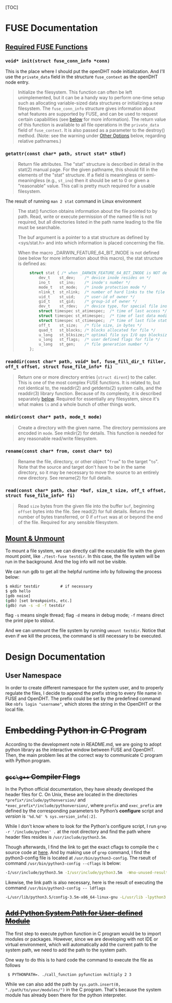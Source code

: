 [TOC]



# FUSE Documentation

## [Required FUSE Functions](https://www.cs.hmc.edu/~geoff/classes/hmc.cs135.201109/homework/fuse/fuse_doc.html#gotchas)

### `void* init(struct fuse_conn_info *conn)`

This is the place where I should put the openDHT node initialization. And I'll use the `private_data` field in the structure `fuse_context` as the openDHT node entry. 

>   Initialize the filesystem. This function can often be left unimplemented, but it can be a handy way to perform one-time setup such as allocating variable-sized data structures or initializing a new filesystem. The `fuse_conn_info` structure gives information about what features are supported by FUSE, and can be used to request certain capabilities (see [below](http://www.cs.hmc.edu/~geoff/classes/hmc.cs135.201109/homework/fuse/fuse_doc.html#init-args) for more information). The return value of this function is available to all file operations in the `private_data` field of `fuse_context`. It is also passed as a parameter to the destroy() method. (Note: see the warning under [Other Options](http://www.cs.hmc.edu/~geoff/classes/hmc.cs135.201109/homework/fuse/fuse_doc.html#other-options) below, regarding relative pathnames.)

### `getattr(const char* path, struct stat* stbuf)`

>   Return file attributes. The "stat" structure is described in detail in the stat(2) manual page. For the given pathname, this should fill in the elements of the "stat" structure. If a field is meaningless or semi-meaningless (e.g., `st_ino`) then it should be set to 0 or given a "reasonable" value. This call is pretty much required for a usable filesystem.

The result of running `man 2 stat` command in Linux environment 

>   The stat() function obtains information about the file pointed to by path. Read, write or execute permission of the named file is not required, but all directories listed in the path name leading to the file must be searchable.
>
>   The buf argument is a pointer to a stat structure as defined by <sys/stat.h> and into which information is placed concerning the file.
>
>   When the macro _DARWIN_FEATURE_64_BIT_INODE is not defined (see below for more information about this macro), the stat structure is defined as:
>
>   ```c
>        struct stat { /* when _DARWIN_FEATURE_64_BIT_INODE is NOT defined */
>            dev_t    st_dev;    /* device inode resides on */
>            ino_t    st_ino;    /* inode's number */
>            mode_t   st_mode;   /* inode protection mode */
>            nlink_t  st_nlink;  /* number of hard links to the file */
>            uid_t    st_uid;    /* user-id of owner */
>            gid_t    st_gid;    /* group-id of owner */
>            dev_t    st_rdev;   /* device type, for special file inode */
>            struct timespec st_atimespec;  /* time of last access */
>            struct timespec st_mtimespec;  /* time of last data modification */
>            struct timespec st_ctimespec;  /* time of last file status change */
>            off_t    st_size;   /* file size, in bytes */
>            quad_t   st_blocks; /* blocks allocated for file */
>            u_long   st_blksize;/* optimal file sys I/O ops blocksize */
>            u_long   st_flags;  /* user defined flags for file */
>            u_long   st_gen;    /* file generation number */
>        };
>   ```
>
>   

### `readdir(const char* path, void* buf, fuse_fill_dir_t filler, off_t offset, struct fuse_file_info* fi)`

>   Return one or more directory entries (`struct dirent`) to the caller. This is one of the most complex FUSE functions. It is related to, but not identical to, the readdir(2) and getdents(2) system calls, and the readdir(3) library function. Because of its complexity, it is described separately [below](http://www.cs.hmc.edu/~geoff/classes/hmc.cs135.201109/homework/fuse/fuse_doc.html#readdir-details). Required for essentially any filesystem, since it's what makes `ls` and a whole bunch of other things work.

### `mkdir(const char* path, mode_t mode)`

>   Create a directory with the given name. The directory permissions are encoded in `mode`. See mkdir(2) for details. This function is needed for any reasonable read/write filesystem.

### `rename(const char* from, const char* to)`

>   Rename the file, directory, or other object "`from`" to the target "`to`". Note that the source and target don't have to be in the same directory, so it may be necessary to move the source to an entirely new directory. See rename(2) for full details.

### `read(const char* path, char *buf, size_t size, off_t offset, struct fuse_file_info* fi)`

>   Read `size` bytes from the given file into the buffer `buf`, beginning `offset` bytes into the file. See read(2) for full details. Returns the number of bytes transferred, or 0 if `offset` was at or beyond the end of the file. Required for any sensible filesystem.

## [Mount & Unmount](https://developer.ibm.com/technologies/linux/tutorials/l-lpic1-104-3/#umount)

To mount a file system, we can directly call the excutable file with the given mount point, like `./test-fuse testdir`. In this case, the file system will be run in the background. And the log info will not be visible. 

We can run gdb to get all the helpful runtime info by following the process below: 

```cmd
$ mkdir testdir         # if necessary
$ gdb hello
[gdb noise]
(gdb) [set breakpoints, etc.]
(gdb) run -s -d -f testdir
```

flag `-s` means single thread; flag `-d` means in debug mode; `-f` means direct the print pipe to stdout.

And we can unmount the file system by running `umount testdir`. Notice that even if we kill the process, the command is still necessary to be executed. 

# Design Documentation

## User Namespace 

In order to create different namespace for the system user, and to properly regulate the files, I decide to append the prefix string to every file name in FUSE and OpenDHT. The prefix could be set by the predefined command like `nbfs login "username"`, which stores the string in the OpenDHT or the local file. 

# ~~Embedding Python in C Program~~

According to the development note in README.md, we are going to adopt python library as the interactive window between FUSE and OpenDHT. Then, the main problem lies at the correct way to communicate C program with Python program. 

## ~~`gcc\g++` Compiler Flags~~

In the Python official documentation, they have already developed the header files for C. On Unix, these are located in the directories `*prefix*/include/pythonversion/` and `*exec_prefix*/include/pythonversion/`, where `prefix` and `exec_prefix` are defined by the corresponding parameters to Python’s **configure** script and *version* is `'%d.%d' % sys.version_info[:2]`.

While I don't know where to look for the Python's configure script, I run `grep -r '/include/python' .` at the root directory and find the path where header files resides is `/usr/include/python3.5m`. 

Though afterwards, I find the link to get the exact cflags to compile the c source code at [here](https://docs.python.org/3/extending/embedding.html#compiling-and-linking-under-unix-like-systems). And by making use of `grep` command, I find the python3-config file is located at `/usr/bin/python3-config`. The rseult of command `/usr/bin/python3-config --cflags` is below: 

```cmd
-I/usr/include/python3.5m -I/usr/include/python3.5m  -Wno-unused-result -Wsign-compare -g -fstack-protector-strong -Wformat -Werror=format-security  -DNDEBUG -g -fwrapv -O3 -Wall -Wstrict-prototypes
```

Likewise, the link path is also necessary, here is the result of executing the command `/usr/bin/python3-config -- ldflags`

```cmd
-L/usr/lib/python3.5/config-3.5m-x86_64-linux-gnu -L/usr/lib -lpython3.5m -lpthread -ldl  -lutil -lm  -Xlinker -export-dynamic -Wl,-O1 -Wl,-Bsymbolic-functions
```

## ~~[Add Python System Path for User-defined Module](https://stackoverflow.com/questions/24492327/python-embedding-in-c-importerror-no-module-named-pyfunction/35582046)~~

The first step to execute python function in C program would be to import modules or packages. However, since we are developing with not IDE or virtual environment, which will automatically add the current path to the system path, we need to add the path to the system path. 

One way to do this is to hard code the command to execute the file as follows

```
 $ PYTHONPATH=. ./call_function pyfunction multiply 2 3
```

While we can also add the path by `sys.path.insert(0, "./path/to/your/modules/")` in the C program. That's because the system module has already been there for the python interpreter. 

